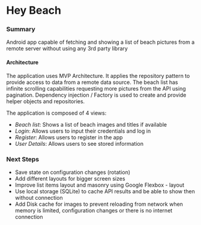 # Hey Beach
### Summary

Android app capable of fetching and showing a list of beach pictures from a remote server without 
using any 3rd party library

#### Architecture

The application uses MVP Architecture. It applies the repository pattern to provide access
 to data from a remote data source. The beach list has infinite scrolling capabilities requesting
 more pictures from the API using pagination. Dependency injection / Factory is used to create and
 provide helper objects and repositories.
 
 The application is composed of 4 views:
 * *Beach list*: Shows a list of beach images and titles if available
 * *Login*: Allows users to input their credentials and log in
 * *Register*: Allows users to register in the app
 * *User Details*: Allows users to see stored information
 
 ### Next Steps
 * Save state on configuration changes (rotation)
 * Add different layouts for bigger screen sizes
 * Improve list items layout and masonry using Google Flexbox - layout
 * Use local storage (SQLite) to cache API results and be able to show then without connection
 * Add Disk cache for images to prevent reloading from network when memory is limited, configuration 
 changes or there is no internet connection
 
 
 



